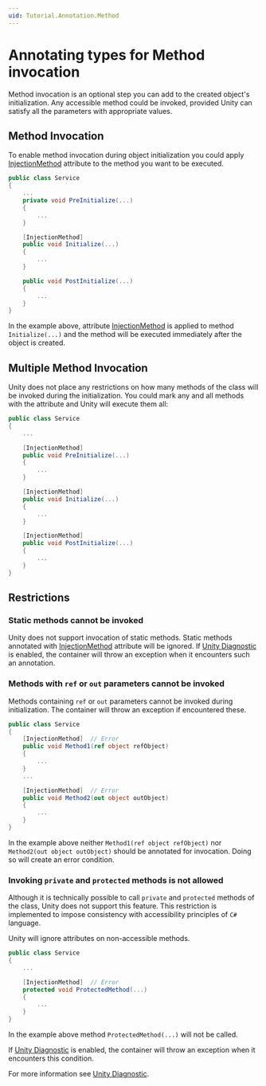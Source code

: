```yaml
---
uid: Tutorial.Annotation.Method
---
```


# Annotating types for Method invocation

Method invocation is an optional step you can add to the created object's initialization. Any accessible method could be invoked, provided Unity can satisfy all the parameters with appropriate values.

## Method Invocation

To enable method invocation during object initialization you could apply [InjectionMethod](xref:Unity.InjectionMethodAttribute) attribute to the method you want to be executed.

```cs
public class Service
{
    ...
    private void PreInitialize(...)
    {
        ...
    }

    [InjectionMethod]
    public void Initialize(...)
    {
        ...
    }

    public void PostInitialize(...)
    {
        ...
    }
}
```

In the example above, attribute [InjectionMethod](xref:Unity.InjectionMethodAttribute) is applied to method `Initialize(...)` and the method will be executed immediately after the object is created.

## Multiple Method Invocation

Unity does not place any restrictions on how many methods of the class will be invoked during the initialization. You could mark any and all methods with the attribute and Unity will execute them all:

```cs
public class Service
{
    ...

    [InjectionMethod]
    public void PreInitialize(...)
    {
        ...
    }

    [InjectionMethod]
    public void Initialize(...)
    {
        ...
    }

    [InjectionMethod]
    public void PostInitialize(...)
    {
        ...
    }
}
```

## Restrictions

### Static methods cannot be invoked

Unity does not support invocation of static methods. Static methods annotated with [InjectionMethod](xref:Unity.InjectionMethodAttribute) attribute will be ignored. If [Unity Diagnostic](xref:Tutorial.Unity.Diagnostic) is enabled, the container will throw an exception when it encounters such an annotation.

### Methods with `ref` or `out` parameters cannot be invoked

Methods containing `ref` or `out` parameters cannot be invoked during initialization. The container will throw an exception if encountered these.

```cs
public class Service
{
    [InjectionMethod]  // Error
    public void Method1(ref object refObject)
    {
        ...
    }
    ...

    [InjectionMethod]  // Error
    public void Method2(out object outObject)
    {
        ...
    }
}
```

In the example above neither `Method1(ref object refObject)` nor `Method2(out object outObject)` should be annotated for invocation. Doing so will create an error condition.

### Invoking `private` and `protected` methods is not allowed

Although it is technically possible to call `private` and `protected` methods of the class, Unity does not support this feature. This restriction is implemented to impose consistency with accessibility principles of `C#` language.

Unity will ignore attributes on non-accessible methods.

```cs
public class Service
{
    ...

    [InjectionMethod]  // Error
    protected void ProtectedMethod(...)
    {
        ...
    }
}
```

In the example above method `ProtectedMethod(...)` will not be called.

If [Unity Diagnostic](xref:Tutorial.Unity.Diagnostic) is enabled, the container will throw an exception when it encounters this condition.

For more information see  [Unity Diagnostic](xref:Tutorial.Unity.Diagnostic).